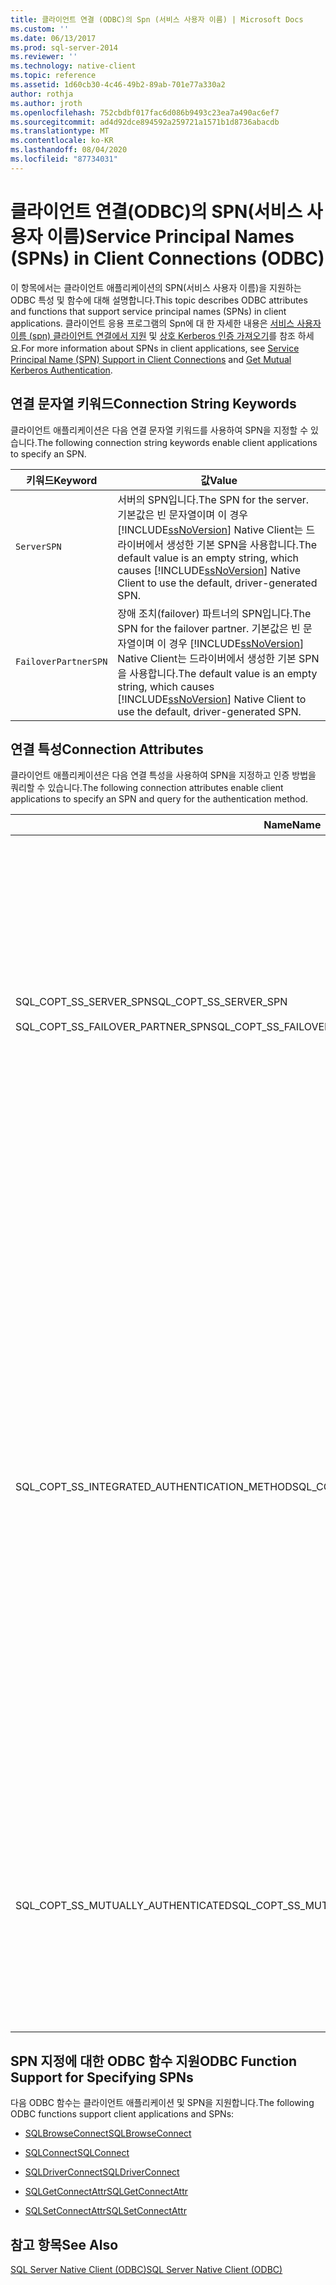 ```yaml
---
title: 클라이언트 연결 (ODBC)의 Spn (서비스 사용자 이름) | Microsoft Docs
ms.custom: ''
ms.date: 06/13/2017
ms.prod: sql-server-2014
ms.reviewer: ''
ms.technology: native-client
ms.topic: reference
ms.assetid: 1d60cb30-4c46-49b2-89ab-701e77a330a2
author: rothja
ms.author: jroth
ms.openlocfilehash: 752cbdbf017fac6d086b9493c23ea7a490ac6ef7
ms.sourcegitcommit: ad4d92dce894592a259721a1571b1d8736abacdb
ms.translationtype: MT
ms.contentlocale: ko-KR
ms.lasthandoff: 08/04/2020
ms.locfileid: "87734031"
---
```

# <a name="service-principal-names-spns-in-client-connections-odbc"></a><span data-ttu-id="69b16-102">클라이언트 연결(ODBC)의 SPN(서비스 사용자 이름)</span><span class="sxs-lookup"><span data-stu-id="69b16-102">Service Principal Names (SPNs) in Client Connections (ODBC)</span></span>
  <span data-ttu-id="69b16-103">이 항목에서는 클라이언트 애플리케이션의 SPN(서비스 사용자 이름)을 지원하는 ODBC 특성 및 함수에 대해 설명합니다.</span><span class="sxs-lookup"><span data-stu-id="69b16-103">This topic describes ODBC attributes and functions that support service principal names (SPNs) in client applications.</span></span> <span data-ttu-id="69b16-104">클라이언트 응용 프로그램의 Spn에 대 한 자세한 내용은 [서비스 사용자 이름 &#40;spn&#41; 클라이언트 연결에서 지원](../features/service-principal-name-spn-support-in-client-connections.md) 및 [상호 Kerberos 인증 가져오기](../../native-client-odbc-how-to/get-mutual-kerberos-authentication.md)를 참조 하세요.</span><span class="sxs-lookup"><span data-stu-id="69b16-104">For more information about SPNs in client applications, see [Service Principal Name &#40;SPN&#41; Support in Client Connections](../features/service-principal-name-spn-support-in-client-connections.md) and [Get Mutual Kerberos Authentication](../../native-client-odbc-how-to/get-mutual-kerberos-authentication.md).</span></span>  
  
## <a name="connection-string-keywords"></a><span data-ttu-id="69b16-105">연결 문자열 키워드</span><span class="sxs-lookup"><span data-stu-id="69b16-105">Connection String Keywords</span></span>  
 <span data-ttu-id="69b16-106">클라이언트 애플리케이션은 다음 연결 문자열 키워드를 사용하여 SPN을 지정할 수 있습니다.</span><span class="sxs-lookup"><span data-stu-id="69b16-106">The following connection string keywords enable client applications to specify an SPN.</span></span>  
  
|<span data-ttu-id="69b16-107">키워드</span><span class="sxs-lookup"><span data-stu-id="69b16-107">Keyword</span></span>|<span data-ttu-id="69b16-108">값</span><span class="sxs-lookup"><span data-stu-id="69b16-108">Value</span></span>|  
|-------------|-----------|  
|`ServerSPN`|<span data-ttu-id="69b16-109">서버의 SPN입니다.</span><span class="sxs-lookup"><span data-stu-id="69b16-109">The SPN for the server.</span></span> <span data-ttu-id="69b16-110">기본값은 빈 문자열이며 이 경우 [!INCLUDE[ssNoVersion](../../../includes/ssnoversion-md.md)] Native Client는 드라이버에서 생성한 기본 SPN을 사용합니다.</span><span class="sxs-lookup"><span data-stu-id="69b16-110">The default value is an empty string, which causes [!INCLUDE[ssNoVersion](../../../includes/ssnoversion-md.md)] Native Client to use the default, driver-generated SPN.</span></span>|  
|`FailoverPartnerSPN`|<span data-ttu-id="69b16-111">장애 조치(failover) 파트너의 SPN입니다.</span><span class="sxs-lookup"><span data-stu-id="69b16-111">The SPN for the failover partner.</span></span> <span data-ttu-id="69b16-112">기본값은 빈 문자열이며 이 경우 [!INCLUDE[ssNoVersion](../../../includes/ssnoversion-md.md)] Native Client는 드라이버에서 생성한 기본 SPN을 사용합니다.</span><span class="sxs-lookup"><span data-stu-id="69b16-112">The default value is an empty string, which causes [!INCLUDE[ssNoVersion](../../../includes/ssnoversion-md.md)] Native Client to use the default, driver-generated SPN.</span></span>|  
  
## <a name="connection-attributes"></a><span data-ttu-id="69b16-113">연결 특성</span><span class="sxs-lookup"><span data-stu-id="69b16-113">Connection Attributes</span></span>  
 <span data-ttu-id="69b16-114">클라이언트 애플리케이션은 다음 연결 특성을 사용하여 SPN을 지정하고 인증 방법을 쿼리할 수 있습니다.</span><span class="sxs-lookup"><span data-stu-id="69b16-114">The following connection attributes enable client applications to specify an SPN and query for the authentication method.</span></span>  
  
|<span data-ttu-id="69b16-115">Name</span><span class="sxs-lookup"><span data-stu-id="69b16-115">Name</span></span>|<span data-ttu-id="69b16-116">Type</span><span class="sxs-lookup"><span data-stu-id="69b16-116">Type</span></span>|<span data-ttu-id="69b16-117">사용량</span><span class="sxs-lookup"><span data-stu-id="69b16-117">Usage</span></span>|  
|----------|----------|-----------|  
|<span data-ttu-id="69b16-118">SQL_COPT_SS_SERVER_SPN</span><span class="sxs-lookup"><span data-stu-id="69b16-118">SQL_COPT_SS_SERVER_SPN</span></span><br /><br /> <span data-ttu-id="69b16-119">SQL_COPT_SS_FAILOVER_PARTNER_SPN</span><span class="sxs-lookup"><span data-stu-id="69b16-119">SQL_COPT_SS_FAILOVER_PARTNER_SPN</span></span>|<span data-ttu-id="69b16-120">SQLTCHAR, 읽기/쓰기</span><span class="sxs-lookup"><span data-stu-id="69b16-120">SQLTCHAR, read/write</span></span>|<span data-ttu-id="69b16-121">서버의 SPN을 지정합니다.</span><span class="sxs-lookup"><span data-stu-id="69b16-121">Specifies the SPN for the server.</span></span> <span data-ttu-id="69b16-122">기본값은 빈 문자열이며 이 경우 [!INCLUDE[ssNoVersion](../../../includes/ssnoversion-md.md)] Native Client는 드라이버에서 생성한 기본 SPN을 사용합니다.</span><span class="sxs-lookup"><span data-stu-id="69b16-122">The default value is an empty string, which causes [!INCLUDE[ssNoVersion](../../../includes/ssnoversion-md.md)] Native Client to use the default, driver-generated SPN.</span></span><br /><br /> <span data-ttu-id="69b16-123">이 특성은 프로그래밍 방식으로 설정된 후 또는 연결이 열린 후에만 쿼리할 수 있습니다.</span><span class="sxs-lookup"><span data-stu-id="69b16-123">This attribute can be queried only after it has been set programmatically, or after a connection has been opened.</span></span> <span data-ttu-id="69b16-124">열려 있지 않은 연결에서 이 특성을 쿼리하거나 특성이 프로그래밍 방식으로 설정되지 않은 경우 SQL_ERROR가 반환되고 SQLState 08003 및 "연결을 열 수 없습니다"라는 메시지가 표시되며 진단 레코드가 기록됩니다.</span><span class="sxs-lookup"><span data-stu-id="69b16-124">If an attempt is made to query this attribute on a connection that is not open and the attribute has not been set programmatically, SQL_ERROR is returned, and a diagnostic record is logged with SQLState 08003 and the message "Connection not open".</span></span><br /><br /> <span data-ttu-id="69b16-125">연결이 열려 있을 때 이 특성을 설정하려고 하면 SQL_ERROR가 반환되고 SQLState HY011 및 "현재 작업이 잘못되었습니다"라는 메시지가 표시되며 진단 레코드가 기록됩니다.</span><span class="sxs-lookup"><span data-stu-id="69b16-125">If an attempt is made to set this attribute when a connection is open, SQL_ERROR is returned, and a diagnostic record is logged with SQLState HY011 and the message "Operation invalid at this time".</span></span>|  
|<span data-ttu-id="69b16-126">SQL_COPT_SS_INTEGRATED_AUTHENTICATION_METHOD</span><span class="sxs-lookup"><span data-stu-id="69b16-126">SQL_COPT_SS_INTEGRATED_AUTHENTICATION_METHOD</span></span>|<span data-ttu-id="69b16-127">SQLTCHAR, 읽기 전용</span><span class="sxs-lookup"><span data-stu-id="69b16-127">SQLTCHAR, read-only</span></span>|<span data-ttu-id="69b16-128">연결에 사용된 인증 방법을 반환합니다.</span><span class="sxs-lookup"><span data-stu-id="69b16-128">Returns the authentication method used for the connection.</span></span> <span data-ttu-id="69b16-129">애플리케이션으로 반환되는 값은 Windows에서 [!INCLUDE[ssNoVersion](../../../includes/ssnoversion-md.md)] Native Client로 반환하는 값입니다.</span><span class="sxs-lookup"><span data-stu-id="69b16-129">The value returned to the application is the value that Windows returns to [!INCLUDE[ssNoVersion](../../../includes/ssnoversion-md.md)] Native Client.</span></span> <span data-ttu-id="69b16-130">가능한 값은 다음과 같습니다.</span><span class="sxs-lookup"><span data-stu-id="69b16-130">Possible values are:</span></span><br /><br /> <span data-ttu-id="69b16-131">-"NTLM"-NTLM 인증을 사용 하 여 연결을 열 때 반환 됩니다.</span><span class="sxs-lookup"><span data-stu-id="69b16-131">-   "NTLM", which is returned when a connection is opened using NTLM authentication.</span></span><br /><span data-ttu-id="69b16-132">-"Kerberos"-Kerberos 인증을 사용 하 여 연결을 열 때 반환 됩니다.</span><span class="sxs-lookup"><span data-stu-id="69b16-132">-   "Kerberos", which is returned when a connection is opened using Kerberos authentication.</span></span><br /><br /> <span data-ttu-id="69b16-133">이 특성은 Windows 인증을 사용하여 열린 연결에 대해서만 읽을 수 있습니다.</span><span class="sxs-lookup"><span data-stu-id="69b16-133">This attribute can only be read for an open connection that used Windows Authentication.</span></span> <span data-ttu-id="69b16-134">연결이 열리기 전에 이 특성을 읽으려고 하면 SQL_ERROR가 반환되고 SQLState 08003 및 "연결을 열 수 없습니다"라는 메시지가 표시되며 오류가 기록됩니다.</span><span class="sxs-lookup"><span data-stu-id="69b16-134">If an attempt is made to read it before a connection has been opened, SQL_ERROR is returned, and an error is logged with SQLState 08003 and the message "Connection not open".</span></span><br /><br /> <span data-ttu-id="69b16-135">Windows 인증을 사용하지 않은 연결에서 이 특성을 쿼리하면 SQL_ERROR가 반환되고 SQLState HY092 및 "잘못된 특성/옵션 식별자입니다(SQL_COPT_SS_INTEGRATED_AUTHENTICATION_METHOD는 트러스트된 연결에만 사용할 수 있음)"라는 메시지가 표시되며 오류가 기록됩니다.</span><span class="sxs-lookup"><span data-stu-id="69b16-135">If this attribute is queried on a connection that did not use Windows Authentication, SQL_ERROR is returned, and an error is logged with SQLState HY092 and the message "Invalid attribute/option identifier (SQL_COPT_SS_INTEGRATED_AUTHENTICATION_METHOD is only available for Trusted Connections)".</span></span><br /><br /> <span data-ttu-id="69b16-136">인증 방법을 확인할 수 없는 경우 SQL_ERROR가 반환되고 SQLState HY000 및 "일반 오류"라는 메시지가 표시되며 오류가 기록됩니다.</span><span class="sxs-lookup"><span data-stu-id="69b16-136">If the authentication method cannot be determined, SQL_ERROR is returned, and an error is logged with SQLState HY000 and the message "General error".</span></span>|  
|<span data-ttu-id="69b16-137">SQL_COPT_SS_MUTUALLY_AUTHENTICATED</span><span class="sxs-lookup"><span data-stu-id="69b16-137">SQL_COPT_SS_MUTUALLY_AUTHENTICATED</span></span>|<span data-ttu-id="69b16-138">SQLSMALLINT, 읽기 전용</span><span class="sxs-lookup"><span data-stu-id="69b16-138">SQLSMALLINT, read-only</span></span>|<span data-ttu-id="69b16-139">연결의 서버가 상호 인증되면 SQL_TRUE를 반환하고, 그렇지 않으면 SQL_FALSE를 반환합니다.</span><span class="sxs-lookup"><span data-stu-id="69b16-139">Returns SQL_TRUE if the server in the connection was mutually authenticated; otherwise, returns SQL_FALSE.</span></span><br /><br /> <span data-ttu-id="69b16-140">이 특성은 열린 연결에 대해서만 읽을 수 있습니다.</span><span class="sxs-lookup"><span data-stu-id="69b16-140">This attribute can only be read for an open connection.</span></span> <span data-ttu-id="69b16-141">연결이 열리기 전에 이 특성을 읽으려고 하면 SQL_ERROR가 반환되고 SQLState 08003 및 "연결을 열 수 없습니다"라는 메시지가 표시되며 오류가 기록됩니다.</span><span class="sxs-lookup"><span data-stu-id="69b16-141">If an attempt is made to read it before a connection has been opened, SQL_ERROR is returned, and an error is logged with SQLState 08003 and the message "Connection not open".</span></span><br /><br /> <span data-ttu-id="69b16-142">Windows 인증을 사용하지 않은 연결에 대해 이 특성을 쿼리하면 SQL_FALSE가 반환됩니다.</span><span class="sxs-lookup"><span data-stu-id="69b16-142">If this attribute is queried for a connection that did not use Windows Authentication, SQL_FALSE is returned.</span></span>|  
  
## <a name="odbc-function-support-for-specifying-spns"></a><span data-ttu-id="69b16-143">SPN 지정에 대한 ODBC 함수 지원</span><span class="sxs-lookup"><span data-stu-id="69b16-143">ODBC Function Support for Specifying SPNs</span></span>  
 <span data-ttu-id="69b16-144">다음 ODBC 함수는 클라이언트 애플리케이션 및 SPN을 지원합니다.</span><span class="sxs-lookup"><span data-stu-id="69b16-144">The following ODBC functions support client applications and SPNs:</span></span>  
  
-   [<span data-ttu-id="69b16-145">SQLBrowseConnect</span><span class="sxs-lookup"><span data-stu-id="69b16-145">SQLBrowseConnect</span></span>](../../native-client-odbc-api/sqlbrowseconnect.md)  
  
-   [<span data-ttu-id="69b16-146">SQLConnect</span><span class="sxs-lookup"><span data-stu-id="69b16-146">SQLConnect</span></span>](../../native-client-odbc-api/sqlconnect.md)  
  
-   [<span data-ttu-id="69b16-147">SQLDriverConnect</span><span class="sxs-lookup"><span data-stu-id="69b16-147">SQLDriverConnect</span></span>](../../native-client-odbc-api/sqldriverconnect.md)  
  
-   [<span data-ttu-id="69b16-148">SQLGetConnectAttr</span><span class="sxs-lookup"><span data-stu-id="69b16-148">SQLGetConnectAttr</span></span>](../../native-client-odbc-api/sqlgetconnectattr.md)  
  
-   [<span data-ttu-id="69b16-149">SQLSetConnectAttr</span><span class="sxs-lookup"><span data-stu-id="69b16-149">SQLSetConnectAttr</span></span>](../../native-client-odbc-api/sqlsetconnectattr.md)  
  
## <a name="see-also"></a><span data-ttu-id="69b16-150">참고 항목</span><span class="sxs-lookup"><span data-stu-id="69b16-150">See Also</span></span>  
 [<span data-ttu-id="69b16-151">SQL Server Native Client &#40;ODBC&#41;</span><span class="sxs-lookup"><span data-stu-id="69b16-151">SQL Server Native Client &#40;ODBC&#41;</span></span>](sql-server-native-client-odbc.md)  
  
  
